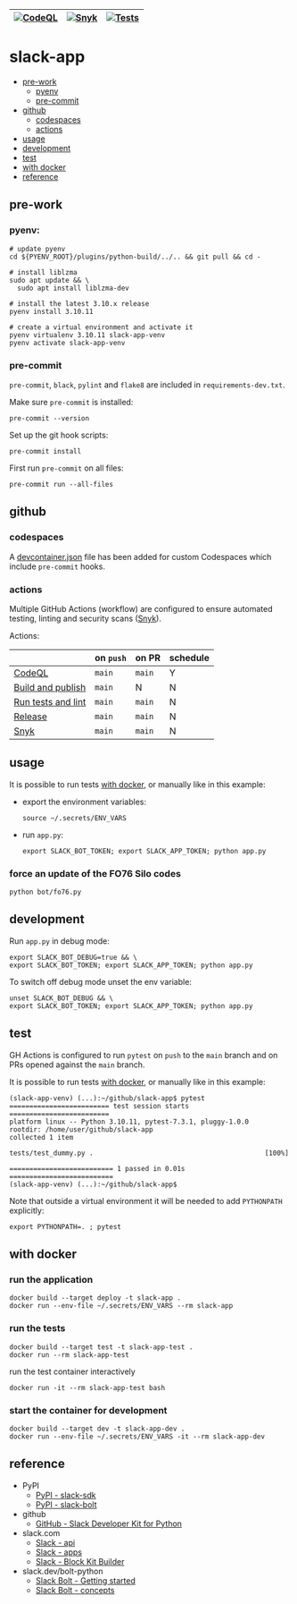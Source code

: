 | [![CodeQL](https://github.com/markgreene74/slack-app/actions/workflows/codeql.yml/badge.svg)](https://github.com/markgreene74/slack-app/actions/workflows/codeql.yml) | [![Snyk](https://github.com/markgreene74/slack-app/actions/workflows/snyk.yml/badge.svg)](https://github.com/markgreene74/slack-app/actions/workflows/snyk.yml) | [![Tests](https://github.com/markgreene74/slack-app/actions/workflows/python-run-tests.yml/badge.svg)](https://github.com/markgreene74/slack-app/actions/workflows/python-run-tests.yml) |
| --- | --- | --- |

# slack-app

- [pre-work](#pre-work)
  - [pyenv](#pyenv)
  - [pre-commit](#pre-commit)
- [github](#github)
  - [codespaces](#codespaces)
  - [actions](#actions)
- [usage](#usage)
- [development](#development)
- [test](#test)
- [with docker](#with-docker)
- [reference](#reference)

## pre-work

### pyenv:

```shell
# update pyenv
cd ${PYENV_ROOT}/plugins/python-build/../.. && git pull && cd -

# install liblzma
sudo apt update && \
  sudo apt install liblzma-dev

# install the latest 3.10.x release
pyenv install 3.10.11

# create a virtual environment and activate it
pyenv virtualenv 3.10.11 slack-app-venv
pyenv activate slack-app-venv
```

### pre-commit

`pre-commit`, `black`, `pylint` and `flake8` are included in `requirements-dev.txt`.

Make sure `pre-commit` is installed:
```shell
pre-commit --version
```

Set up the git hook scripts:
```shell
pre-commit install
```

First run `pre-commit` on all files:
```shell
pre-commit run --all-files
```

## github

### codespaces

A [devcontainer.json](.devcontainer/devcontainer.json) file has been added for custom Codespaces which include `pre-commit` hooks.

### actions

Multiple GitHub Actions (workflow) are configured to ensure automated testing, linting and security scans ([Snyk](https://snyk.io/)).

Actions:

|                                                              | on `push` | on PR  | schedule |
| ------------------------------------------------------------ | --------- | ------ | -------- |
| [CodeQL](.github/workflows/codeql.yml)                       | `main`    | `main` | Y        |
| [Build and publish](.github/workflows/docker-publish.yml)    | `main`    | N      | N        |
| [Run tests and lint](.github/workflows/python-run-tests.yml) | `main`    | `main` | N        |
| [Release](.github/workflows/release.yml)                     | `main`    | `main` | N        |
| [Snyk](.github/workflows/snyk.yml)                           | `main`    | `main` | N        |

## usage

It is possible to run tests [with docker](#with-docker), or manually like in this example:

- export the environment variables:
    ```shell
    source ~/.secrets/ENV_VARS
    ```
- run `app.py`:
    ```shell
    export SLACK_BOT_TOKEN; export SLACK_APP_TOKEN; python app.py
    ```

### force an update of the FO76 Silo codes

```shell
python bot/fo76.py
```

## development

Run `app.py` in debug mode:
```shell
export SLACK_BOT_DEBUG=true && \
export SLACK_BOT_TOKEN; export SLACK_APP_TOKEN; python app.py
```

To switch off debug mode unset the env variable:
```shell
unset SLACK_BOT_DEBUG && \
export SLACK_BOT_TOKEN; export SLACK_APP_TOKEN; python app.py
```

## test

GH Actions is configured to run `pytest` on `push` to the `main` branch and on PRs opened against the `main` branch.

It is possible to run tests [with docker](#with-docker), or manually like in this example:
```
(slack-app-venv) (...):~/github/slack-app$ pytest
========================= test session starts =========================
platform linux -- Python 3.10.11, pytest-7.3.1, pluggy-1.0.0
rootdir: /home/user/github/slack-app
collected 1 item

tests/test_dummy.py .                                           [100%]

========================== 1 passed in 0.01s ==========================
(slack-app-venv) (...):~/github/slack-app$
```

Note that outside a virtual environment it will be needed to add `PYTHONPATH` explicitly:
```shell
export PYTHONPATH=. ; pytest
```

## with docker

### run the application

```shell
docker build --target deploy -t slack-app .
docker run --env-file ~/.secrets/ENV_VARS --rm slack-app
```

### run the tests

```shell
docker build --target test -t slack-app-test .
docker run --rm slack-app-test
```

run the test container interactively

```shell
docker run -it --rm slack-app-test bash
```

### start the container for development

```shell
docker build --target dev -t slack-app-dev .
docker run --env-file ~/.secrets/ENV_VARS -it --rm slack-app-dev
```

## reference

- PyPI
  - [PyPI - slack-sdk](https://pypi.org/project/slack-sdk/)
  - [PyPI - slack-bolt](https://pypi.org/project/slack-bolt/)
- github
  - [GitHub - Slack Developer Kit for Python](https://github.com/slackapi/python-slack-sdk)
- slack.com
  - [Slack - api](https://api.slack.com/)
  - [Slack - apps](https://api.slack.com/apps)
  - [Slack - Block Kit Builder](https://app.slack.com/block-kit-builder)
- slack.dev/bolt-python
  - [Slack Bolt - Getting started](https://slack.dev/bolt-python/tutorial/getting-started)
  - [Slack Bolt - concepts](https://slack.dev/bolt-python/concepts)
